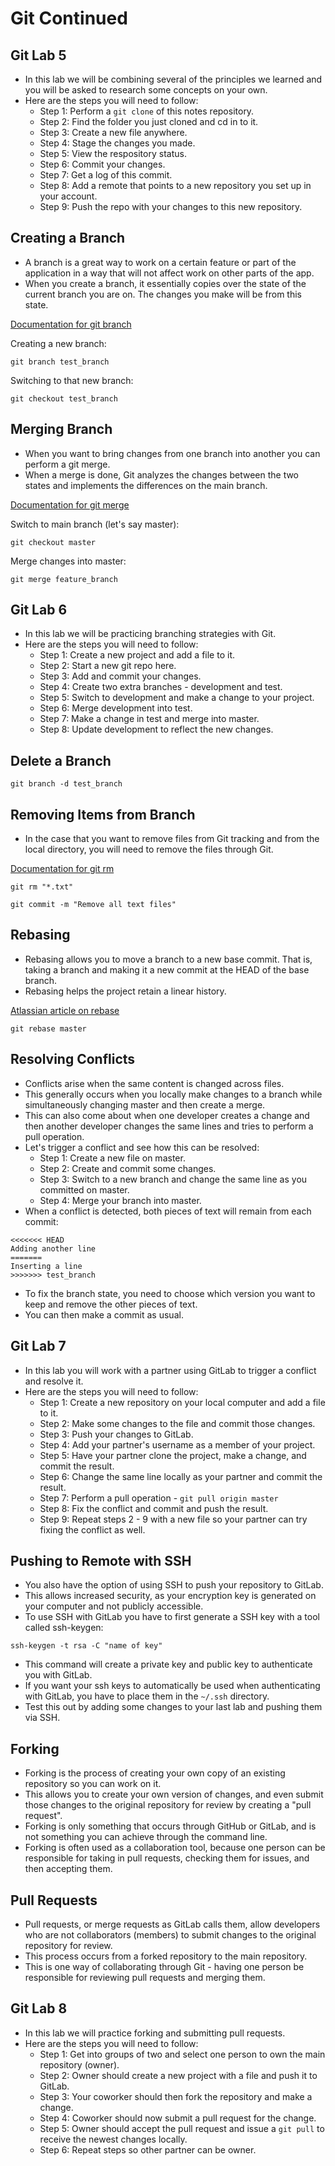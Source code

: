 # Git Continued

## Git Lab 5
- In this lab we will be combining several of the principles we learned and you will be asked to research some concepts on your own. 
- Here are the steps you will need to follow:
	- Step 1: Perform a `git clone` of this notes repository.
	- Step 2: Find the folder you just cloned and cd in to it. 
	- Step 3: Create a new file anywhere.
	- Step 4: Stage the changes you made.
	- Step 5: View the respository status.
	- Step 6: Commit your changes.
	- Step 7: Get a log of this commit.
	- Step 8: Add a remote that points to a new repository you set up in your account.
	- Step 9: Push the repo with your changes to this new repository.

## Creating a Branch
- A branch is a great way to work on a certain feature or part of the application in a way that will not affect work on other parts of the app.
- When you create a branch, it essentially copies over the state of the current branch you are on. The changes you make will be from this state.

[Documentation for git branch](http://git-scm.com/docs/git-branch)

Creating a new branch:

```
git branch test_branch
```

Switching to that new branch:

```
git checkout test_branch
```

## Merging Branch
- When you want to bring changes from one branch into another you can perform a git merge.
- When a merge is done, Git analyzes the changes between the two states and implements the differences on the main branch.

[Documentation for git merge](http://git-scm.com/docs/git-merge)

Switch to main branch (let's say master):

```
git checkout master
```

Merge changes into master:

```
git merge feature_branch
```

## Git Lab 6
- In this lab we will be practicing branching strategies with Git.
- Here are the steps you will need to follow:
	- Step 1: Create a new project and add a file to it.
	- Step 2: Start a new git repo here.
	- Step 3: Add and commit your changes.
	- Step 4: Create two extra branches - development and test.
	- Step 5: Switch to development and make a change to your project.
	- Step 6: Merge development into test.
	- Step 7: Make a change in test and merge into master.
	- Step 8: Update development to reflect the new changes.

## Delete a Branch

```
git branch -d test_branch
```

## Removing Items from Branch
- In the case that you want to remove files from Git tracking and from the local directory, you will need to remove the files through Git.

[Documentation for git rm](http://git-scm.com/docs/git-rm)

```
git rm "*.txt"
```

```
git commit -m "Remove all text files"
```

## Rebasing
- Rebasing allows you to move a branch to a new base commit. That is, taking a branch and making it a new commit at the HEAD of the base branch.
- Rebasing helps the project retain a linear history.

[Atlassian article on rebase](https://www.atlassian.com/git/tutorials/rewriting-history/git-rebase)

```
git rebase master
```

## Resolving Conflicts
- Conflicts arise when the same content is changed across files.
- This generally occurs when you locally make changes to a branch while simultaneously changing master and then create a merge.
- This can also come about when one developer creates a change and then another developer changes the same lines and tries to perform a pull operation.
- Let's trigger a conflict and see how this can be resolved:
	- Step 1: Create a new file on master.
	- Step 2: Create and commit some changes.
	- Step 3: Switch to a new branch and change the same line as you committed on master.
	- Step 4: Merge your branch into master.
- When a conflict is detected, both pieces of text will remain from each commit:

```
<<<<<<< HEAD
Adding another line
=======
Inserting a line
>>>>>>> test_branch
```

- To fix the branch state, you need to choose which version you want to keep and remove the other pieces of text.
- You can then make a commit as usual.

## Git Lab 7
- In this lab you will work with a partner using GitLab to trigger a conflict and resolve it.
- Here are the steps you will need to follow:
	- Step 1: Create a new repository on your local computer and add a file to it.
	- Step 2: Make some changes to the file and commit those changes.
	- Step 3: Push your changes to GitLab.
	- Step 4: Add your partner's username as a member of your project.
	- Step 5: Have your partner clone the project, make a change, and commit the result.
	- Step 6: Change the same line locally as your partner and commit the result.
	- Step 7: Perform a pull operation - `git pull origin master`
	- Step 8: Fix the conflict and commit and push the result.
	- Step 9: Repeat steps 2 - 9 with a new file so your partner can try fixing the conflict as well.

## Pushing to Remote with SSH
- You also have the option of using SSH to push your repository to GitLab.
- This allows increased security, as your encryption key is generated on your computer and not publicly accessible.
- To use SSH with GitLab you have to first generate a SSH key with a tool called ssh-keygen:

```
ssh-keygen -t rsa -C "name of key"
```

- This command will create a private key and public key to authenticate you with GitLab.
- If you want your ssh keys to automatically be used when authenticating with GitLab, you have to place them in the `~/.ssh` directory.
- Test this out by adding some changes to your last lab and pushing them via SSH.

## Forking
- Forking is the process of creating your own copy of an existing repository so you can work on it.
- This allows you to create your own version of changes, and even submit those changes to the original repository for review by creating a "pull request".
- Forking is only something that occurs through GitHub or GitLab, and is not something you can achieve through the command line.
- Forking is often used as a collaboration tool, because one person can be responsible for taking in pull requests, checking them for issues, and then accepting them.

## Pull Requests
- Pull requests, or merge requests as GitLab calls them, allow developers who are not collaborators (members) to submit changes to the original repository for review.
- This process occurs from a forked repository to the main repository.
- This is one way of collaborating through Git - having one person be responsible for reviewing pull requests and merging them.

## Git Lab 8
- In this lab we will practice forking and submitting pull requests.
- Here are the steps you will need to follow:
	- Step 1: Get into groups of two and select one person to own the main repository (owner).
	- Step 2: Owner should create a new project with a file and push it to GitLab.
	- Step 3: Your coworker should then fork the repository and make a change.
	- Step 4: Coworker should now submit a pull request for the change.
	- Step 5: Owner should accept the pull request and issue a `git pull` to receive the newest changes locally.
	- Step 6: Repeat steps so other partner can be owner.